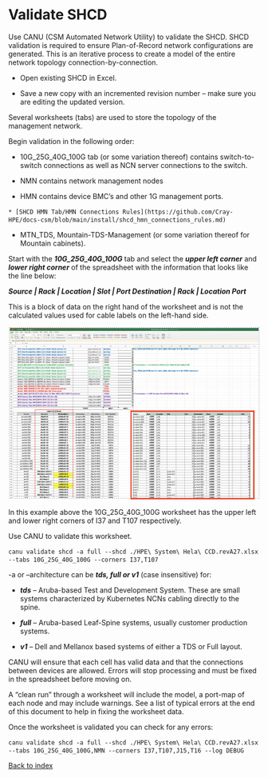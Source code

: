 # Validate SHCD

Use CANU (CSM Automated Network Utility) to validate the SHCD. SHCD validation is required to ensure Plan-of-Record network configurations are generated. This is an iterative process to create a model of the entire network topology connection-by-connection. 

   * Open existing SHCD in Excel. 

   * Save a new copy with an incremented revision number – make sure you are editing the updated version. 

Several worksheets (tabs) are used to store the topology of the management network.  

Begin validation in the following order: 

   * 10G_25G_40G_100G tab (or some variation thereof) contains switch-to-switch connections as well as NCN server connections to the switch. 

   * NMN contains network management nodes 

   * HMN contains device BMC’s and other 1G management ports. 

	* [SHCD HMN Tab/HMN Connections Rules](https://github.com/Cray-HPE/docs-csm/blob/main/install/shcd_hmn_connections_rules.md)

   * MTN_TDS, Mountain-TDS-Management (or some variation thereof for Mountain cabinets). 

Start with the ***10G_25G_40G_100G*** tab and select the ***upper left corner*** and ***lower right corner*** of the spreadsheet with the information that looks like the line below:

***Source | Rack | Location | Slot | Port Destination | Rack | Location Port***  

This is a block of data on the right hand of the worksheet and is not the calculated values used for cable labels on the left-hand side. 

![](../images/shcd.png)

In this example above the 10G_25G_40G_100G worksheet has the upper left and lower right corners of I37 and T107 respectively. 

Use CANU to validate this worksheet. 

```text
canu validate shcd -a full --shcd ./HPE\ System\ Hela\ CCD.revA27.xlsx --tabs 10G_25G_40G_100G --corners I37,T107 
```
 
-a or –architecture can be ***tds, full or v1*** (case insensitive) for: 

* ***tds***	– Aruba-based Test and Development System. These are small systems characterized by Kubernetes NCNs cabling directly to the spine. 

* ***full***	– Aruba-based Leaf-Spine systems, usually customer production systems. 

* ***v1*** 	– Dell and Mellanox based systems of either a TDS or Full layout. 

CANU will ensure that each cell has valid data and that the connections between devices are allowed. Errors will stop processing and must be fixed in the spreadsheet before moving on. 

A “clean run” through a worksheet will include the model, a port-map of each node and may include warnings. See a list of typical errors at the end of this document to help in fixing the worksheet data. 

Once the worksheet is validated you can check for any errors: 

```text
canu validate shcd -a full --shcd ./HPE\ System\ Hela\ CCD.revA27.xlsx --tabs 10G_25G_40G_100G,NMN --corners I37,T107,J15,T16 --log DEBUG 
```

[Back to index](index.md)